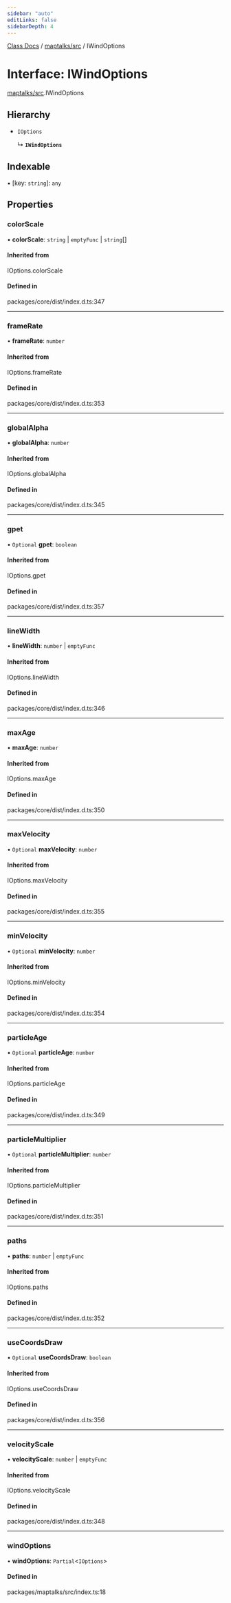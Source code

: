 ```yaml
---
sidebar: "auto"
editLinks: false
sidebarDepth: 4
---
```


[Class Docs](../index.md) / [maptalks/src](../modules/maptalks_src.md) / IWindOptions

# Interface: IWindOptions

[maptalks/src](../modules/maptalks_src.md).IWindOptions

## Hierarchy

- `IOptions`

  ↳ **`IWindOptions`**

## Indexable

▪ [key: `string`]: `any`

## Properties

### colorScale

• **colorScale**: `string` \| `emptyFunc` \| `string`[]

#### Inherited from

IOptions.colorScale

#### Defined in

packages/core/dist/index.d.ts:347

___

### frameRate

• **frameRate**: `number`

#### Inherited from

IOptions.frameRate

#### Defined in

packages/core/dist/index.d.ts:353

___

### globalAlpha

• **globalAlpha**: `number`

#### Inherited from

IOptions.globalAlpha

#### Defined in

packages/core/dist/index.d.ts:345

___

### gpet

• `Optional` **gpet**: `boolean`

#### Inherited from

IOptions.gpet

#### Defined in

packages/core/dist/index.d.ts:357

___

### lineWidth

• **lineWidth**: `number` \| `emptyFunc`

#### Inherited from

IOptions.lineWidth

#### Defined in

packages/core/dist/index.d.ts:346

___

### maxAge

• **maxAge**: `number`

#### Inherited from

IOptions.maxAge

#### Defined in

packages/core/dist/index.d.ts:350

___

### maxVelocity

• `Optional` **maxVelocity**: `number`

#### Inherited from

IOptions.maxVelocity

#### Defined in

packages/core/dist/index.d.ts:355

___

### minVelocity

• `Optional` **minVelocity**: `number`

#### Inherited from

IOptions.minVelocity

#### Defined in

packages/core/dist/index.d.ts:354

___

### particleAge

• `Optional` **particleAge**: `number`

#### Inherited from

IOptions.particleAge

#### Defined in

packages/core/dist/index.d.ts:349

___

### particleMultiplier

• `Optional` **particleMultiplier**: `number`

#### Inherited from

IOptions.particleMultiplier

#### Defined in

packages/core/dist/index.d.ts:351

___

### paths

• **paths**: `number` \| `emptyFunc`

#### Inherited from

IOptions.paths

#### Defined in

packages/core/dist/index.d.ts:352

___

### useCoordsDraw

• `Optional` **useCoordsDraw**: `boolean`

#### Inherited from

IOptions.useCoordsDraw

#### Defined in

packages/core/dist/index.d.ts:356

___

### velocityScale

• **velocityScale**: `number` \| `emptyFunc`

#### Inherited from

IOptions.velocityScale

#### Defined in

packages/core/dist/index.d.ts:348

___

### windOptions

• **windOptions**: `Partial`<`IOptions`\>

#### Defined in

packages/maptalks/src/index.ts:18
